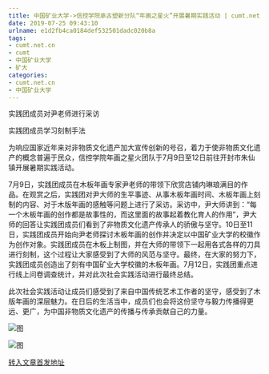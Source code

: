 ```yaml
---
title: 中国矿业大学->信控学院承古塑新分队“年画之星火”开展暑期实践活动 | cumt.net.cn
date: 2019-07-25 09:43:10
urlname: e1d2fb4ca0184def532501dadc020b8a
tags: 
- cumt.net.cn
- cumt
- 中国矿业大学
- 矿大
categories:
- cumt.net.cn
- 中国矿业大学
---
```



实践团成员对尹老师进行采访

实践团成员学习刻制手法

为响应国家近年来对非物质文化遗产加大宣传创新的号召，着力于使非物质文化遗产的概念普遍于民众，信控学院年画之星火团队于7月9日至12日前往开封市朱仙镇开展暑期实践活动。

7月9日，实践团成员在木板年画专家尹老师的带领下欣赏店铺内琳琅满目的作品。在观赏之后，实践团对尹大师的生平事迹、从事木板年画时间、木板年画上刻制的内容、对于木版年画的感触等问题上进行了采访。采访中，尹大师讲到：“每一个木板年画的创作都是故事性的，而这里面的故事起着教化育人的作用”，尹大师的回答让实践团成员们看到了非物质文化遗产传承人的骄傲与坚守。10日至11日，实践团成员开始向尹老师探讨木板年画的创作并决定以中国矿业大学的校徽作为创作对象。实践团成员在木板上制图，并在大师的带领下一起用各式各样的刀具进行刻制，这个过程让大家感受到了大师的风范与坚守。最终，在大家的努力下，实践团成员创造出了刻有中国矿业大学校徽的木板年画。7月12日，实践团重点进行线上问卷调查统计，并对此次社会实践活动进行最终总结。

此次社会实践活动让成员们感受到了来自中国传统艺术工作者的坚守，感受到了木版年画的深层魅力。在日后的生活当中，成员们也会将这份坚守与毅力传播得更远、更广，为中国非物质文化遗产的传播与传承贡献自己的力量。



![图](http://xwzx.cumt.edu.cn/_upload/article/images/23/ab/75e7ef8e42d4aeec697a7c7262dd/3c6d0970-78f8-470f-9b3f-33c4cae2992e.jpg)

![图](http://xwzx.cumt.edu.cn/_upload/article/images/23/ab/75e7ef8e42d4aeec697a7c7262dd/8d95b981-cbc8-49ba-af79-2b59c4a08cc9.jpg)

[转入文章首发地址](http://xwzx.cumt.edu.cn/25/b2/c523a533938/page.htm)